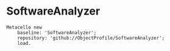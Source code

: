 # SoftwareAnalyzer

```Smalltalk
Metacello new
    baseline: 'SoftwareAnalyzer';
    repository: 'github://ObjectProfile/SoftwareAnalyzer';
    load.
```
